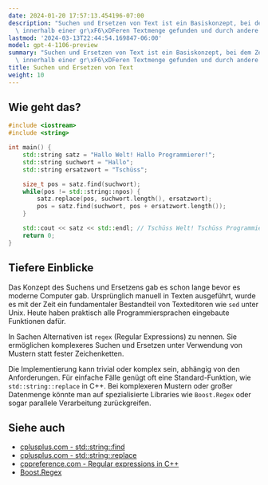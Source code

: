 ```yaml
---
date: 2024-01-20 17:57:13.454196-07:00
description: "Suchen und Ersetzen von Text ist ein Basiskonzept, bei dem Zeichenketten\
  \ innerhalb einer gr\xF6\xDFeren Textmenge gefunden und durch andere ersetzt werden.\u2026"
lastmod: '2024-03-13T22:44:54.169847-06:00'
model: gpt-4-1106-preview
summary: "Suchen und Ersetzen von Text ist ein Basiskonzept, bei dem Zeichenketten\
  \ innerhalb einer gr\xF6\xDFeren Textmenge gefunden und durch andere ersetzt werden."
title: Suchen und Ersetzen von Text
weight: 10
---
```


## Wie geht das?
```C++
#include <iostream>
#include <string>

int main() {
    std::string satz = "Hallo Welt! Hallo Programmierer!";
    std::string suchwort = "Hallo";
    std::string ersatzwort = "Tschüss";

    size_t pos = satz.find(suchwort);
    while(pos != std::string::npos) {
        satz.replace(pos, suchwort.length(), ersatzwort);
        pos = satz.find(suchwort, pos + ersatzwort.length());
    }

    std::cout << satz << std::endl; // Tschüss Welt! Tschüss Programmierer!
    return 0;
}
```

## Tiefere Einblicke
Das Konzept des Suchens und Ersetzens gab es schon lange bevor es moderne Computer gab. Ursprünglich manuell in Texten ausgeführt, wurde es mit der Zeit ein fundamentaler Bestandteil von Texteditoren wie `sed` unter Unix. Heute haben praktisch alle Programmiersprachen eingebaute Funktionen dafür.

In Sachen Alternativen ist `regex` (Regular Expressions) zu nennen. Sie ermöglichen komplexeres Suchen und Ersetzen unter Verwendung von Mustern statt fester Zeichenketten.

Die Implementierung kann trivial oder komplex sein, abhängig von den Anforderungen. Für einfache Fälle genügt oft eine Standard-Funktion, wie `std::string::replace` in C++. Bei komplexeren Mustern oder großer Datenmenge könnte man auf spezialisierte Libraries wie `Boost.Regex` oder sogar parallele Verarbeitung zurückgreifen.

## Siehe auch
- [cplusplus.com - std::string::find](http://www.cplusplus.com/reference/string/string/find/)
- [cplusplus.com - std::string::replace](http://www.cplusplus.com/reference/string/string/replace/)
- [cppreference.com - Regular expressions in C++](https://en.cppreference.com/w/cpp/regex)
- [Boost.Regex](https://www.boost.org/doc/libs/1_76_0/libs/regex/doc/html/index.html)
